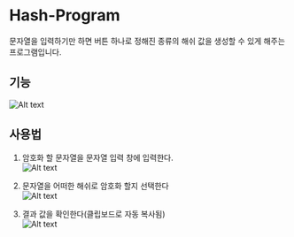 # Hash-Program
문자열을 입력하기만 하면 버튼 하나로 정해진 종류의 해쉬 값을 생성할 수 있게 해주는 프로그램입니다. 

## 기능

![Alt text](https://cdn.discordapp.com/attachments/789505880307400748/910774032109031424/unknown.png)

## 사용법

1. 암호화 할 문자열을 문자열 입력 창에 입력한다.
<br>![Alt text](https://cdn.discordapp.com/attachments/789505880307400748/910803515553767434/unknown.png)</br>

2. 문자열을 어떠한 해쉬로 암호화 할지 선택한다
<br>![Alt text](https://cdn.discordapp.com/attachments/789505880307400748/910803701046865950/unknown.png)</br>

3. 결과 값을 확인한다(클립보드로 자동 복사됨)
<br>![Alt text](https://media.discordapp.net/attachments/789505880307400748/910803881435492362/unknown.png)</br>
